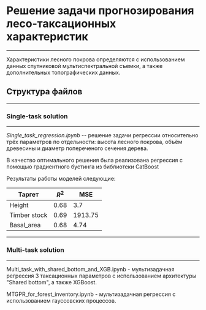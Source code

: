 # Решение задачи прогнозирования лесо-таксационных характеристик
***
Характеристики лесного покрова определяются с использованием данных спутниковой мультиспектральной съемки, а также дополнительных топографических данных.
## Структура файлов
***
### Single-task solution
***
_Single_task_regression.ipynb_ -- решение задачи регрессии относительно трёх параметров по отдельности: высота лесного покрова, объём древесины и диаметр попереченого сечения дерева.

В качество оптимального решения была реализована регрессия с помощью градиентного бустинга из библиотеки CatBoost

Результаты работы моделей следующие:

| Таргет   | $R^2$ | MSE |
|----------|----------|----------|
| Height   | 0.68   | 3.7   |
| Timber stock    | 0.69   | 1913.75   |
| Basal_area    | 0.68   | 4.74   |
***
### Multi-task solution
***
Multi_task_with_shared_bottom_and_XGB.ipynb - мультизадачная регрессия 3 таксационных параметров с использованием архитектуры "Shared bottom", а также XGBoost.

MTGPR_for_forest_inventory.ipynb - мультизадачная регрессия с использованием гауссовских процессов.
